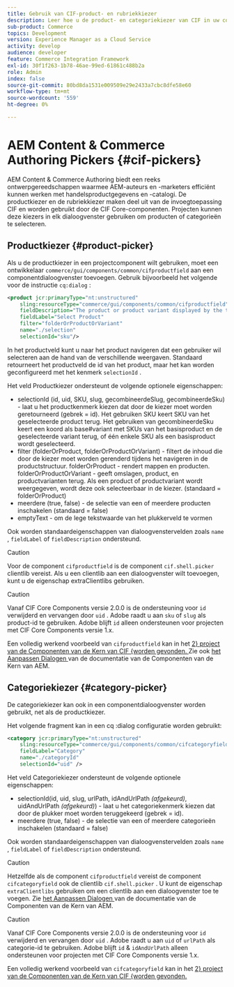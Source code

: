 ```yaml
---
title: Gebruik van CIF-product- en rubriekkiezer
description: Leer hoe u de product- en categoriekiezer van CIF in uw componenten voor klantenhandel gebruikt om auteurs en marketers te ondersteunen bij het efficiënt werken met product- en catalogusgegevens.
sub-product: Commerce
topics: Development
version: Experience Manager as a Cloud Service
activity: develop
audience: developer
feature: Commerce Integration Framework
exl-id: 30f1f263-1b78-46ae-99ed-61861c488b2a
role: Admin
index: false
source-git-commit: 80bd8da1531e009509e29e2433a7cbc8dfe58e60
workflow-type: tm+mt
source-wordcount: '559'
ht-degree: 0%

---
```



# AEM Content &amp; Commerce Authoring Pickers {#cif-pickers}

AEM Content &amp; Commerce Authoring biedt een reeks ontwerpgereedschappen waarmee AEM-auteurs en -marketers efficiënt kunnen werken met handelsproductgegevens en -catalogi. De productkiezer en de rubriekkiezer maken deel uit van de invoegtoepassing CIF en worden gebruikt door de CIF Core-componenten. Projecten kunnen deze kiezers in elk dialoogvenster gebruiken om producten of categorieën te selecteren.

## Productkiezer {#product-picker}

Als u de productkiezer in een projectcomponent wilt gebruiken, moet een ontwikkelaar `commerce/gui/components/common/cifproductfield` aan een componentdialoogvenster toevoegen. Gebruik bijvoorbeeld het volgende voor de instructie `cq:dialog` :

```xml
<product jcr:primaryType="nt:unstructured"
    sling:resourceType="commerce/gui/components/common/cifproductfield"
    fieldDescription="The product or product variant displayed by the teaser"
    fieldLabel="Select Product"
    filter="folderOrProductOrVariant"
    name="./selection"
    selectionId="sku"/>
```

In het productveld kunt u naar het product navigeren dat een gebruiker wil selecteren aan de hand van de verschillende weergaven. Standaard retourneert het productveld de id van het product, maar het kan worden geconfigureerd met het kenmerk `selectionId` .

Het veld Productkiezer ondersteunt de volgende optionele eigenschappen:

- selectionId (id, uid, SKU, slug, gecombineerdeSlug, gecombineerdeSku) - laat u het productkenmerk kiezen dat door de kiezer moet worden geretourneerd (gebrek = id). Het gebruiken SKU keert SKU van het geselecteerde product terug. Het gebruiken van gecombineerdeSku keert een koord als base#variant met SKUs van het basisproduct en de geselecteerde variant terug, of één enkele SKU als een basisproduct wordt geselecteerd.
- filter (folderOrProduct, folderOrProductOrVariant) - filtert de inhoud die door de kiezer moet worden gerenderd tijdens het navigeren in de productstructuur. folderOrProduct - rendert mappen en producten. folderOrProductOrVariant - geeft omslagen, product, en productvarianten terug. Als een product of productvariant wordt weergegeven, wordt deze ook selecteerbaar in de kiezer. (standaard = folderOrProduct)
- meerdere (true, false) - de selectie van een of meerdere producten inschakelen (standaard = false)
- emptyText - om de lege tekstwaarde van het plukkerveld te vormen

Ook worden standaardeigenschappen van dialoogvenstervelden zoals `name` , `fieldLabel` of `fieldDescription` ondersteund.

>[!CAUTION]
>
>Voor de component `cifproductfield` is de component `cif.shell.picker` clientlib vereist. Als u een clientlib aan een dialoogvenster wilt toevoegen, kunt u de eigenschap extraClientlibs gebruiken.

>[!CAUTION]
>
>Vanaf CIF Core Components versie 2.0.0 is de ondersteuning voor `id` verwijderd en vervangen door `uid` . Adobe raadt u aan `sku` of `slug` als product-id te gebruiken. Adobe blijft `id` alleen ondersteunen voor projecten met CIF Core Components versie 1.x.

Een volledig werkend voorbeeld van `cifproductfield` kan in het [ 2} project van de Componenten van de Kern van CIF {worden gevonden. ](https://github.com/adobe/aem-core-cif-components/blob/master/ui.apps/src/main/content/jcr_root/apps/core/cif/components/commerce/productteaser/v1/productteaser/_cq_dialog/.content.xml) Zie ook [ het Aanpassen Dialogen ](https://experienceleague.adobe.com/docs/experience-manager-core-components/using/developing/customizing.html#customizing-dialogs) van de documentatie van de Componenten van de Kern van AEM.

## Categoriekiezer {#category-picker}

De categoriekiezer kan ook in een componentdialoogvenster worden gebruikt, net als de productkiezer.

Het volgende fragment kan in een cq :dialog configuratie worden gebruikt:

```xml
<category jcr:primaryType="nt:unstructured" 
    sling:resourceType="commerce/gui/components/common/cifcategoryfield" 
    fieldLabel="Category" 
    name="./categoryId" 
    selectionId="uid" />
```

Het veld Categoriekiezer ondersteunt de volgende optionele eigenschappen:

- selectionId(id, uid, slug, urlPath, idAndUrlPath _(afgekeurd)_, uidAndUrlPath _(afgekeurd)_) - laat u het categoriekenmerk kiezen dat door de plukker moet worden teruggekeerd (gebrek = id).
- meerdere (true, false) - de selectie van een of meerdere categorieën inschakelen (standaard = false)

Ook worden standaardeigenschappen van dialoogvenstervelden zoals `name` , `fieldLabel` of `fieldDescription` ondersteund.

>[!CAUTION]
>
>Hetzelfde als de component `cifproductfield` vereist de component `cifcategoryfield` ook de clientlib `cif.shell.picker` . U kunt de eigenschap `extraClientlibs` gebruiken om een clientlib aan een dialoogvenster toe te voegen. Zie [ het Aanpassen Dialogen ](https://experienceleague.adobe.com/docs/experience-manager-core-components/using/developing/customizing.html#customizing-dialogs) van de documentatie van de Componenten van de Kern van AEM.

>[!CAUTION]
>
>Vanaf CIF Core Components versie 2.0.0 is de ondersteuning voor `id` verwijderd en vervangen door `uid` . Adobe raadt u aan `uid` of `urlPath` als categorie-id te gebruiken. Adobe blijft `id` &amp; `idAndUrlPath` alleen ondersteunen voor projecten met CIF Core Components versie 1.x.

Een volledig werkend voorbeeld van `cifcategoryfield` kan in het [ 2} project van de Componenten van de Kern van CIF {worden gevonden.](https://github.com/adobe/aem-core-cif-components/blob/master/ui.apps/src/main/content/jcr_root/apps/core/cif/components/commerce/featuredcategorylist/v1/featuredcategorylist/_cq_dialog/.content.xml)
